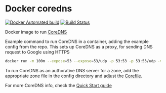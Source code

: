 # Docker coredns

[![Docker Automated build](https://img.shields.io/docker/automated/yorickps/coredns.svg)](https://hub.docker.com/r/yorickps/coredns/builds/)
[![Build Status](https://travis-ci.org/yorickps/docker-coredns.svg?branch=master)](https://travis-ci.org/yorickps/docker-coredns)

Docker image to run [CoreDNS](https://coredns.io/)

Example command to run CoreDNS in a container, adding the example config from the repo. This sets up CoreDNS as a proxy, for sending DNS request to Google using HTTPS

```bash
docker run -m 100m --expose=53 --expose=53/udp -p 53:53 -p 53:53/udp -v "$PWD"/config:/etc/coredns --restart=on-failure --name coredns yorickps/coredns
```

To run CoreDNS as an authorative DNS server for a zone, add the appropriate zone file in the config directory and adjust the [Corefile](https://coredns.io/2017/07/23/corefile-explained/).

For more CoreDNS info, check the [Quick Start guide](https://coredns.io/2017/07/24/quick-start/)
